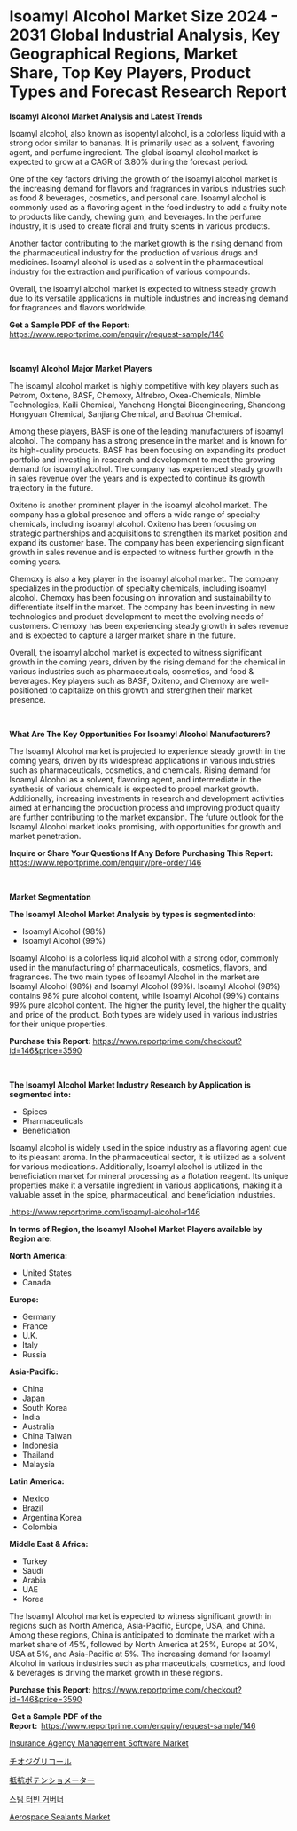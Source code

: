 <p><h1>Isoamyl Alcohol Market Size 2024 - 2031 Global Industrial Analysis, Key Geographical Regions, Market Share, Top Key Players, Product Types and Forecast Research Report</h1></p><p><strong>Isoamyl Alcohol Market Analysis and Latest Trends</strong></p>
<p><p>Isoamyl alcohol, also known as isopentyl alcohol, is a colorless liquid with a strong odor similar to bananas. It is primarily used as a solvent, flavoring agent, and perfume ingredient. The global isoamyl alcohol market is expected to grow at a CAGR of 3.80% during the forecast period. </p><p>One of the key factors driving the growth of the isoamyl alcohol market is the increasing demand for flavors and fragrances in various industries such as food & beverages, cosmetics, and personal care. Isoamyl alcohol is commonly used as a flavoring agent in the food industry to add a fruity note to products like candy, chewing gum, and beverages. In the perfume industry, it is used to create floral and fruity scents in various products.</p><p>Another factor contributing to the market growth is the rising demand from the pharmaceutical industry for the production of various drugs and medicines. Isoamyl alcohol is used as a solvent in the pharmaceutical industry for the extraction and purification of various compounds.</p><p>Overall, the isoamyl alcohol market is expected to witness steady growth due to its versatile applications in multiple industries and increasing demand for fragrances and flavors worldwide.</p></p>
<p><strong>Get a Sample PDF of the Report:&nbsp;</strong> <a href="https://www.reportprime.com/enquiry/request-sample/146">https://www.reportprime.com/enquiry/request-sample/146</a></p>
<p>&nbsp;</p>
<p><strong>Isoamyl Alcohol Major Market Players</strong></p>
<p><p>The isoamyl alcohol market is highly competitive with key players such as Petrom, Oxiteno, BASF, Chemoxy, Alfrebro, Oxea-Chemicals, Nimble Technologies, Kaili Chemical, Yancheng Hongtai Bioengineering, Shandong Hongyuan Chemical, Sanjiang Chemical, and Baohua Chemical. </p><p>Among these players, BASF is one of the leading manufacturers of isoamyl alcohol. The company has a strong presence in the market and is known for its high-quality products. BASF has been focusing on expanding its product portfolio and investing in research and development to meet the growing demand for isoamyl alcohol. The company has experienced steady growth in sales revenue over the years and is expected to continue its growth trajectory in the future.</p><p>Oxiteno is another prominent player in the isoamyl alcohol market. The company has a global presence and offers a wide range of specialty chemicals, including isoamyl alcohol. Oxiteno has been focusing on strategic partnerships and acquisitions to strengthen its market position and expand its customer base. The company has been experiencing significant growth in sales revenue and is expected to witness further growth in the coming years.</p><p>Chemoxy is also a key player in the isoamyl alcohol market. The company specializes in the production of specialty chemicals, including isoamyl alcohol. Chemoxy has been focusing on innovation and sustainability to differentiate itself in the market. The company has been investing in new technologies and product development to meet the evolving needs of customers. Chemoxy has been experiencing steady growth in sales revenue and is expected to capture a larger market share in the future.</p><p>Overall, the isoamyl alcohol market is expected to witness significant growth in the coming years, driven by the rising demand for the chemical in various industries such as pharmaceuticals, cosmetics, and food & beverages. Key players such as BASF, Oxiteno, and Chemoxy are well-positioned to capitalize on this growth and strengthen their market presence.</p></p>
<p>&nbsp;</p>
<p><strong>What Are The Key Opportunities For Isoamyl Alcohol Manufacturers?</strong></p>
<p><p>The Isoamyl Alcohol market is projected to experience steady growth in the coming years, driven by its widespread applications in various industries such as pharmaceuticals, cosmetics, and chemicals. Rising demand for Isoamyl Alcohol as a solvent, flavoring agent, and intermediate in the synthesis of various chemicals is expected to propel market growth. Additionally, increasing investments in research and development activities aimed at enhancing the production process and improving product quality are further contributing to the market expansion. The future outlook for the Isoamyl Alcohol market looks promising, with opportunities for growth and market penetration.</p></p>
<p><strong>Inquire or Share Your Questions If Any Before Purchasing This Report:</strong> <a href="https://www.reportprime.com/enquiry/pre-order/146">https://www.reportprime.com/enquiry/pre-order/146</a></p>
<p>&nbsp;</p>
<p><strong>Market Segmentation</strong></p>
<p><strong>The Isoamyl Alcohol Market Analysis by types is segmented into:</strong></p>
<p><ul><li>Isoamyl Alcohol (98%)</li><li>Isoamyl Alcohol (99%)</li></ul></p>
<p><p>Isoamyl Alcohol is a colorless liquid alcohol with a strong odor, commonly used in the manufacturing of pharmaceuticals, cosmetics, flavors, and fragrances. The two main types of Isoamyl Alcohol in the market are Isoamyl Alcohol (98%) and Isoamyl Alcohol (99%). Isoamyl Alcohol (98%) contains 98% pure alcohol content, while Isoamyl Alcohol (99%) contains 99% pure alcohol content. The higher the purity level, the higher the quality and price of the product. Both types are widely used in various industries for their unique properties.</p></p>
<p><strong>Purchase this Report:&nbsp;</strong><a href="https://www.reportprime.com/checkout?id=146&price=3590">https://www.reportprime.com/checkout?id=146&price=3590</a></p>
<p>&nbsp;</p>
<p><strong>The Isoamyl Alcohol Market Industry Research by Application is segmented into:</strong></p>
<p><ul><li>Spices</li><li>Pharmaceuticals</li><li>Beneficiation</li></ul></p>
<p><p>Isoamyl alcohol is widely used in the spice industry as a flavoring agent due to its pleasant aroma. In the pharmaceutical sector, it is utilized as a solvent for various medications. Additionally, Isoamyl alcohol is utilized in the beneficiation market for mineral processing as a flotation reagent. Its unique properties make it a versatile ingredient in various applications, making it a valuable asset in the spice, pharmaceutical, and beneficiation industries.</p></p>
<p><a href="https://www.reportprime.com/isoamyl-alcohol-r146">&nbsp;https://www.reportprime.com/isoamyl-alcohol-r146</a></p>
<p><strong>In terms of Region, the Isoamyl Alcohol Market Players available by Region are:</strong></p>
<p>
    <p> <strong> North America: </strong>
        <ul>
            <li>United States</li>
            <li>Canada</li>
        </ul>
        </p> 
    <p> <strong> Europe: </strong>
        <ul>
            <li>Germany</li>
            <li>France</li>
            <li>U.K.</li>
            <li>Italy</li>
            <li>Russia</li>
        </ul>
        </p> 
    <p> <strong> Asia-Pacific: </strong>
        <ul>
            <li>China</li>
            <li>Japan</li>
            <li>South Korea</li>
            <li>India</li>
            <li>Australia</li>
            <li>China Taiwan</li>
            <li>Indonesia</li>
            <li>Thailand</li>
            <li>Malaysia</li>
        </ul>
        </p> 
    <p> <strong> Latin America: </strong>
        <ul>
            <li>Mexico</li>
            <li>Brazil</li>
            <li>Argentina Korea</li>
            <li>Colombia</li>
        </ul>
        </p> 
    <p> <strong> Middle East & Africa: </strong>
        <ul>
            <li>Turkey</li>
            <li>Saudi</li>
            <li>Arabia</li>
            <li>UAE</li>
            <li>Korea</li>
        </ul>
    </p>
    </p>
<p><p>The Isoamyl Alcohol market is expected to witness significant growth in regions such as North America, Asia-Pacific, Europe, USA, and China. Among these regions, China is anticipated to dominate the market with a market share of 45%, followed by North America at 25%, Europe at 20%, USA at 5%, and Asia-Pacific at 5%. The increasing demand for Isoamyl Alcohol in various industries such as pharmaceuticals, cosmetics, and food & beverages is driving the market growth in these regions.</p></p>
<p><strong>Purchase this Report: </strong><a href="https://www.reportprime.com/checkout?id=146&price=3590">https://www.reportprime.com/checkout?id=146&price=3590</a></p>
<p>&nbsp;<strong>Get a Sample PDF of the Report:&nbsp;&nbsp;</strong><a href="https://www.reportprime.com/enquiry/request-sample/146">https://www.reportprime.com/enquiry/request-sample/146</a></p>
<p><strong></strong></p>
<p><p><a href="https://issuu.com/reportprime-2/docs/insurance-agency-management-software-market-size-2">Insurance Agency Management Software Market</a></p><p><a href="https://medium.com/@claudehintz/%E3%83%81%E3%82%AA%E3%82%B8%E3%82%B0%E3%83%AA%E3%82%B3%E3%83%BC%E3%83%AB%E5%B8%82%E5%A0%B4%E8%A6%8F%E6%A8%A1-%E3%82%B7%E3%82%A7%E3%82%A2-%E3%83%88%E3%83%AC%E3%83%B3%E3%83%89%E5%88%86%E6%9E%90%E3%83%AC%E3%83%9D%E3%83%BC%E3%83%88-%E3%82%A8%E3%83%B3%E3%83%89%E3%83%A6%E3%83%BC%E3%82%B9%E5%88%A5-%E5%AE%B6%E5%BA%AD%E7%94%A8-%E5%95%86%E6%A5%AD%E7%94%A8-%E7%94%A3%E6%A5%AD%E7%94%A8-%E5%8E%9F%E6%96%99%E5%88%A5-%E3%81%8A%E3%82%88%E3%81%B32031%E5%B9%B4%E3%81%BE%E3%81%A7%E3%81%AE%E4%BA%88%E6%B8%AC-71dc3f027b6a">チオジグリコール</a></p><p><a href="https://medium.com/@claudehintz/%E6%8A%B5%E6%8A%97%E3%83%9D%E3%83%86%E3%83%B3%E3%82%B7%E3%83%A7%E3%83%A1%E3%83%BC%E3%82%BF%E5%B8%82%E5%A0%B4%E3%81%AE%E3%83%88%E3%83%AC%E3%83%B3%E3%83%89-%E6%8A%B5%E6%8A%97%E3%83%9D%E3%83%86%E3%83%B3%E3%82%B7%E3%83%A7%E3%83%A1%E3%83%BC%E3%82%BF%E5%B8%82%E5%A0%B4%E3%81%AE%E3%82%A4%E3%83%B3%E3%82%B5%E3%82%A4%E3%83%88%E3%81%A8%E4%BA%88%E6%B8%AC%E5%88%86%E6%9E%90%E3%81%AB%E7%84%A6%E7%82%B9%E3%82%92%E5%BD%93%E3%81%A6%E3%81%A6-2024%E5%B9%B4-2031%E5%B9%B4-d4d757e460c4">抵抗ポテンショメーター</a></p><p><a href="https://medium.com/@edaunhshhs/%EC%8A%A4%ED%8C%80-%ED%84%B0%EB%B9%88-%EC%B4%9D%EA%B4%84-%EC%8B%9C%EC%9E%A5%EC%9D%80-2024%EB%85%84%EB%B6%80%ED%84%B0-2031%EB%85%84%EA%B9%8C%EC%A7%80%EC%9D%98-%EA%B8%B0%EA%B0%84%EC%97%90-%EB%8C%80%ED%95%9C-%EC%8B%A0%ED%9D%A5-%ED%8A%B8%EB%A0%8C%EB%93%9C%EC%99%80-%EB%AF%B8%EB%9E%98-%EC%A0%84%EB%A7%9D%EC%9D%84-%EC%A0%9C%EC%8B%9C%ED%95%98%EA%B3%A0-%EC%9E%88%EC%8A%B5%EB%8B%88%EB%8B%A4-2b01490db317">스팀 터빈 거버너</a></p><p><a href="https://github.com/mauripalmi/Market-Research-Report-List-4/blob/main/aerospace-sealants-market.md">Aerospace Sealants Market</a></p></p>